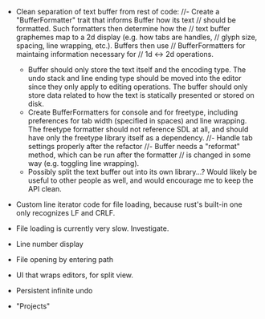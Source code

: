 - Clean separation of text buffer from rest of code:
    //- Create a "BufferFormatter" trait that informs Buffer how its text
    //  should be formatted.  Such formatters then determine how the
    //  text buffer graphemes map to a 2d display (e.g. how tabs are handles,
    //  glyph size, spacing, line wrapping, etc.).  Buffers then use
    //  BufferFormatters for maintaing information necessary for
    //  1d <-> 2d operations.
    - Buffer should only store the text itself and the encoding type.  The
      undo stack and line ending type should be moved into the editor since
      they only apply to editing operations.  The buffer should only store
      data related to how the text is statically presented or stored on
      disk.
    - Create BufferFormatters for console and for freetype, including
      preferences for tab width (specified in spaces) and line wrapping.
      The freetype formatter should not reference SDL at all, and should
      have only the freetype library itself as a dependency.
    //- Handle tab settings properly after the refactor
    //- Buffer needs a "reformat" method, which can be run after the formatter
    //  is changed in some way (e.g. toggling line wrapping).
    - Possibly split the text buffer out into its own library...?  Would
      likely be useful to other people as well, and would encourage me to
      keep the API clean.

- Custom line iterator code for file loading, because rust's built-in one
  only recognizes LF and CRLF.
- File loading is currently very slow.  Investigate.
- Line number display
- File opening by entering path
- UI that wraps editors, for split view.
- Persistent infinite undo
- "Projects"

